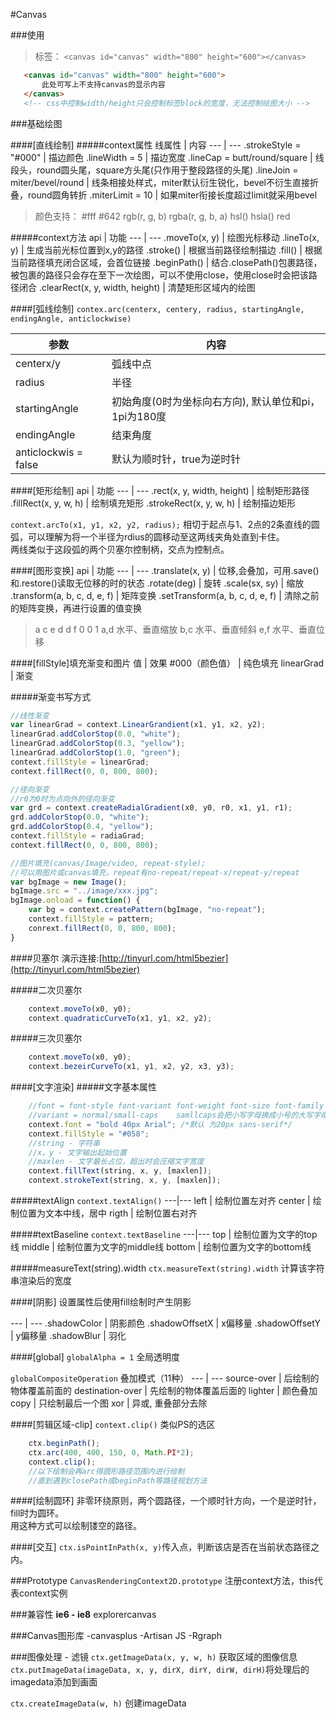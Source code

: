 #Canvas

###使用
>标签： `<canvas id="canvas" width="800" height="600"></canvas>`  

```html
   <canvas id="canvas" width="800" height="600">
       此处可写上不支持canvas的显示内容
   </canvas>
   <!-- css中控制width/height只会控制标签block的宽度，无法控制绘图大小 -->
```


###基础绘图

####[直线绘制]
#####context属性
线属性 | 内容
---  | ---
.strokeStyle = "#000"   | 描边颜色
.lineWidth = 5      | 描边宽度
.lineCap = butt/round/square    | 线段头，round圆头尾，square方头尾(只作用于整段路径的头尾)
.lineJoin = miter/bevel/round   | 线条相接处样式，miter默认衍生锐化，bevel不衍生直接折叠，round圆角转折
.miterLimit = 10    | 如果miter衔接长度超过limit就采用bevel


>颜色支持：
>   #fff
>   #642
>   rgb(r, g, b)
>   rgba(r, g, b, a)
>   hsl()
>   hsla()
>   red

#####context方法
api | 功能
--- | ---
.moveTo(x, y)   | 绘图光标移动
.lineTo(x, y)   | 生成当前光标位置到x,y的路径
.stroke()       | 根据当前路径绘制描边
.fill()         | 根据当前路径填充闭合区域，会首位链接
.beginPath()    | 结合.closePath()包裹路径，被包裹的路径只会存在至下一次绘图，可以不使用close，使用close时会把该路径闭合
.clearRect(x, y, width, height)     | 清楚矩形区域内的绘图

####[弧线绘制]
`contex.arc(centerx, centery, radius, startingAngle, endingAngle, anticlockwise)`

参数  | 内容
---   | ---
centerx/y | 弧线中点
radius    | 半径
startingAngle | 初始角度(0时为坐标向右方向), 默认单位和pi，1pi为180度
endingAngle | 结束角度
anticlockwis = false | 默认为顺时针，true为逆时针

####[矩形绘制]
api | 功能
--- | ---
.rect(x, y, width, height)   | 绘制矩形路径
.fillRect(x, y, w, h)   | 绘制填充矩形
.strokeRect(x, y, w, h) | 绘制描边矩形

`context.arcTo(x1, y1, x2, y2, radius);`
相切于起点与1、2点的2条直线的圆弧，可以理解为将一个半径为rdius的圆移动至这两线夹角处直到卡住。  
两线类似于这段弧的两个贝塞尔控制柄，交点为控制点。


####[图形变换]
api | 功能
--- | ---
.translate(x, y)    | 位移,会叠加，可用.save()和.restore()读取无位移的时的状态
.rotate(deg)        | 旋转
.scale(sx, sy)      | 缩放
.transform(a, b, c, d, e, f)    | 矩阵变换
.setTransform(a, b, c, d, e, f) | 清除之前的矩阵变换，再进行设置的值变换

> a c e
> d d f
> 0 0 1
> a,d 水平、垂直缩放
> b,c 水平、垂直倾斜
> e,f 水平、垂直位移

####[fillStyle]填充渐变和图片
值 | 效果
\#000（颜色值）   | 纯色填充
linearGrad      | 渐变

#####渐变书写方式
```js
//线性渐变
var linearGrad = context.LinearGrandient(x1, y1, x2, y2);
linearGrad.addColorStop(0.0, "white");
linearGrad.addColorStop(0.3, "yellow");
linearGrad.addColorStop(1.0, "green");
context.fillStyle = linearGrad;
context.fillRect(0, 0, 800, 800);
```

```js
//径向渐变
//r0为0时为点向外的径向渐变
var grd = context.createRadialGradient(x0, y0, r0, x1, y1, r1);
grd.addColorStop(0.0, "white");
grd.addColorStop(0.4, "yellow");
context.fillStyle = radiaGrad;
context.fillRect(0, 0, 800, 800);
```

```js
//图片填充(canvas/Image/video, repeat-style);
//可以用图片或canvas填充，repeat有no-repeat/repeat-x/repeat-y/repeat
var bgImage = new Image();
bgImage.src = "../image/xxx.jpg";
bgImage.onload = function() {
    var bg = context.createPattern(bgImage, "no-repeat");
    context.fillStyle = pattern;
    conrext.fillRect(0, 0, 800, 800);
}
```

####贝塞尔
演示连接:[http://tinyurl.com/html5bezier](http://tinyurl.com/html5bezier)  

#####二次贝塞尔
```js
    context.moveTo(x0, y0);
    context.quadraticCurveTo(x1, y1, x2, y2);
```

#####三次贝塞尔
```js
    context.moveTo(x0, y0);
    context.bezeirCurveTo(x1, y1, x2, y2, x3, y3);
```

####[文字渲染]
#####文字基本属性
```js
    //font = font-style font-variant font-weight font-size font-family
    //variant = normal/small-caps    samllcaps会把小写字母换成小号的大写字母
    context.font = "bold 40px Arial"; /*默认 为20px sans-serif*/
    context.fillStyle = "#058";
    //string - 字符串
    //x，y - 文字输出起始位置
    //maxlen - 文字最长占位，超出时会压缩文字宽度
    context.fillText(string, x, y, [maxlen]);
    context.strokeText(string, x, y, [maxlen]);
```

#####textAlign
`context.textAlign()`
---|---
left | 绘制位置左对齐
center | 绘制位置为文本中线，居中
rigth | 绘制位置右对齐

#####textBaseline
`context.textBaseline`
---|---
top | 绘制位置为文字的top线
middle | 绘制位置为文字的middle线
bottom | 绘制位置为文字的bottom线

#####measureText(string).width
`ctx.measureText(string).width` 计算该字符串渲染后的宽度

####[阴影]
设置属性后使用fill绘制时产生阴影

--- | ---
.shadowColor   | 阴影颜色
.shadowOffsetX | x偏移量
.shadowOffsetY | y偏移量
.shadowBlur    | 羽化

####[global]
`globalAlpha = 1` 全局透明度

`globalCompositeOperation` 叠加模式（11种）
--- | ---
source-over | 后绘制的物体覆盖前面的
destination-over | 先绘制的物体覆盖后面的
lighter | 颜色叠加
copy | 只绘制最后一个图
xor | 异或, 重叠部分去除

####[剪辑区域-clip]
`context.clip()` 类似PS的选区

```js
    ctx.beginPath();
    ctx.arc(400, 400, 150, 0, Math.PI*2);
    context.clip();
    //以下绘制会再arc得圆形路径范围内进行绘制
    //直到遇到closePath或beginPath等路径规划方法
```

####[绘制圆环]
非零环绕原则，两个圆路径，一个顺时针方向，一个是逆时针，fill时为圆环。  
用这种方式可以绘制镂空的路径。  


####[交互]
`ctx.isPointInPath(x, y)`传入点，判断该店是否在当前状态路径之内。


###Prototype
`CanvasRenderingContext2D.prototype` 注册context方法，this代表context实例  

###兼容性
**ie6 - ie8** explorercanvas

###Canvas图形库
-canvasplus
-Artisan JS
-Rgraph


###图像处理 - 滤镜
`ctx.getImageData(x, y, w, h)` 获取区域的图像信息
`ctx.putImageData(imageData, x, y, dirX, dirY, dirW, dirH)`将处理后的imagedata添加到画面

`ctx.createImageData(w, h)` 创建imageData